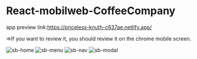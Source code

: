 # React-mobilweb-CoffeeCompany

 app preview link:https://priceless-knuth-c637ae.netlify.app/
 
 =>If you want to review it, you should review it on the chrome mobile screen.

![sb-home](https://user-images.githubusercontent.com/73952475/131246877-4cd39d53-7997-45c1-85a7-b08d256b9295.jpg)
![sb-menu](https://user-images.githubusercontent.com/73952475/131246879-e7cf5088-ad5b-421c-afd0-9b7deddf326b.jpg)
![sb-nav](https://user-images.githubusercontent.com/73952475/131246880-1daf39ab-945b-4a96-8041-1d3481cc134b.jpg)
![sb-modal](https://user-images.githubusercontent.com/73952475/131246882-d59122ca-0239-4ce5-ad9f-f8398945e9f4.jpg)
